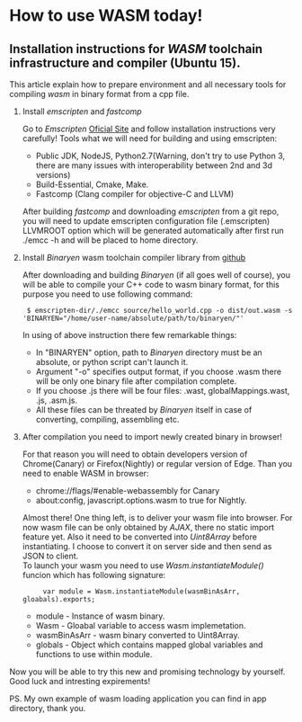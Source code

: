 # How to use WASM today!

## Installation instructions for *WASM* toolchain infrastructure and compiler (Ubuntu 15).

This article explain how to prepare environment and all necessary tools
for compiling _wasm_ in binary format from a cpp file.

1. Install *emscripten* and *fastcomp*

    Go to *Emscripten* [Oficial Site](http://kripken.github.io/emscripten-site/docs/building_from_source/building_emscripten_from_source_on_linux.html)
    and follow installation instructions very carefully!
    Tools what we will need for building and using emscripten:

    - Public JDK, NodeJS, Python2.7(Warning, don't try to use Python 3, there are many issues with interoperability between 2nd and 3d versions)
    - Build-Essential, Cmake, Make.
    - Fastcomp (Clang compiler for objective-C and LLVM)

    After building *fastcomp* and downloading *emscripten* from a git repo, you will need to update emscripten configuration file (.emscripten) LLVMROOT option
    which will be generated automatically after first run ./emcc -h and will be placed to home directory.

2. Install *Binaryen* wasm toolchain compiler library from [github](https://github.com/WebAssembly/binaryen)

    After downloading and building *Binaryen* (if all goes well of course), you will be able
    to compile your C++ code to wasm binary format, for this purpose you need to use following command:

        $ emscripten-dir/./emcc source/hello_world.cpp -o dist/out.wasm -s 'BINARYEN="/home/user-name/absolute/path/to/binaryen/"'

    In using of above instruction there few remarkable things:

    - In "BINARYEN" option, path to *Binaryen* directory must be an absolute, or python script can't launch it.
    - Argument "-o" specifies output format, if you choose .wasm there will be only one binary file after compilation complete.
    - If you choose .js there will be four files: .wast, globalMappings.wast, .js, .asm.js.
    - All these files can be threated by *Binaryen* itself in case of converting, compiling, assembling etc.

3. After compilation you need to import newly created binary in browser!

    For that reason you will need to obtain developers version of Chrome(Canary) or Firefox(Nightly) or regular version of Edge.
    Than you need to enable WASM in browser:

    - chrome://flags/#enable-webassembly for Canary
    - about:config, javascript.options.wasm to true for Nightly.

    Almost there! One thing left, is to deliver your wasm file into browser.
    For now wasm file can be only obtained by _AJAX_, there no static import feature yet.
    Also it need to be converted into _Uint8Array_ before instantiating. 
    I choose to convert it on server side and then send as JSON to client.  
    To launch your wasm you need to use _Wasm.instantiateModule()_ funcion which has following signature:

            var module = Wasm.instantiateModule(wasmBinAsArr, gloabals).exports;

    - module - Instance of wasm binary.
    - Wasm - Gloabal variable to access wasm implemetation.
    - wasmBinAsArr - wasm binary converted to Uint8Array.
    - globals - Object which contains mapped global variables and functions to use within module.

Now you will be able to try this new and promising technology by yourself. Good luck and intresting expirements!

PS. My own example of wasm loading application you can find in app directory, thank you.
